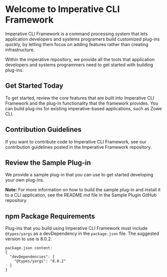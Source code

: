 # Welcome to Imperative CLI Framework
Imperative CLI Framework is a command processing system that lets application developers and systems programers build customized plug-ins quickly, by letting them focus on adding features rather than creating infrastructure.  

Within the imperative repository, we provide all the tools that application developers and systems programmers need to get started with building plug-ins.

## Get Started Today
To get started, review the core features that are built into Imperative CLI Framework and the plug-in functionality that the framework provides. You can build plug-ins for existing imperative-based applications, such as Zowe CLI.

## Contribution Guidelines
If you want to contribute code to Imperative CLI Framework, see our contribution guidelines posted in the Imperative Framework repository.

## Review the Sample Plug-in

We provide a sample plug-in that you can use to get started developing your own plug-ins. 

**Note:** For more information on how to build the sample plug-in and install it to a CLI application, see the README.md file in the Sample Plugin GitHub repository.

## npm Package Requirements
Plug-ins that you build using Imperative CLI Framework must include `@types/yargs` as a devDependency in the `package.json` file. The suggested version to use is 8.0.2.

```
package.json content:
{
  "devDependencies": {
    "@types/yargs": "8.0.2"
  }
}
```
